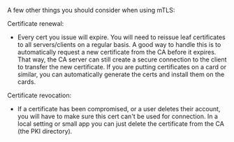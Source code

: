 A few other things you should consider when using mTLS:

Certificate renewal:
- Every cert you issue will expire. You will need to reissue leaf certificates to all servers/clients on a regular basis.
A good way to handle this is to automatically request a new certificate from the CA before it expires.
That way, the CA server can still create a secure connection to the client to transfer the new certificate.
If you are putting certificates on a card or similar, you can automatically generate the certs and install them on the cards.

Certificate revocation:
- If a certificate has been compromised, or a user deletes their account, you will have to make sure this cert can't be used for connection.
In a local setting or small app you can just delete the certificate from the CA (the PKI directory).
